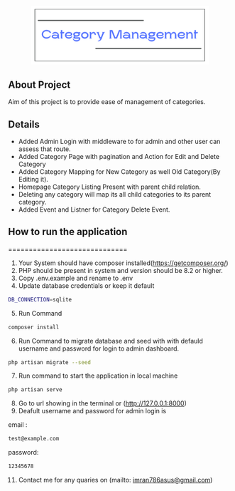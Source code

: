 <p align="center"><img src="https://raw.githubusercontent.com/imran786asus/assignment/master/Blacksmith.png" width="400" alt="ECom Logo"></p>

## About Project

Aim of this project is to provide ease of management of categories.

## Details

- Added Admin Login with middleware to for admin and other user can assess that route.
- Added Category Page with pagination and Action for Edit and Delete Category
- Added Category Mapping for New Category as well Old Category(By Editing it).
- Homepage Category Listing Present with parent child relation.
- Deleting any category will map its all child categories to its parent category.
- Added Event and Listner for Category Delete Event.

## How to run the application
=============================
1. Your System should have composer installed(https://getcomposer.org/)
2. PHP should be present in system and version should be 8.2 or higher. 
3. Copy .env.example and rename to .env
4. Update database credentials or keep it default 
```sh
DB_CONNECTION=sqlite
```
5. Run Command
```sh
composer install
```
6. Run Command to migrate database and seed with with defauld username and password for login to admin dashboard.
```sh
php artisan migrate --seed
```
7. Run command to start the application in local machine
```sh
php artisan serve
```
8. Go to url showing in the terminal or (http://127.0.0.1:8000)
9. Deafult username and password for admin login is

email :
```sh
test@example.com
```
password: 
```sh
12345678
```

11. Contact me for any quaries on (mailto: imran786asus@gmail.com)
